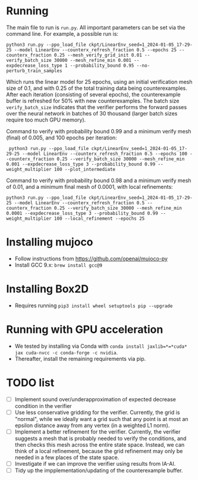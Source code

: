 # Running

The main file to run is `run.py`. All important parameters can be set via the command line. For example, a possible run is:

```python3 run.py --ppo_load_file ckpt/LinearEnv_seed=1_2024-01-05_17-29-25 --model LinearEnv --counterx_refresh_fraction 0.5 --epochs 25 --counterx_fraction 0.25 --mesh_verify_grid_init 0.01 --verify_batch_size 30000 --mesh_refine_min 0.001 --expdecrease_loss_type 1 --probability_bound 0.95 --no-perturb_train_samples```

Which runs the linear model for 25 epochs, using an initial verification mesh size of 0.1, and with 0.25 of the total training data being counterexamples.
After each iteration (consisting of several epochs), the counterexample buffer is refreshed for 50% with new counterexamples.
The batch size `verify_batch_size` indicates that the verifier performs the forward passes over the neural network in batches of 30 thousand (larger batch sizes require too much GPU memory).

Command to verify with probability bound 0.99 and a minimum verify mesh (final) of 0.005, and 100 epochs per iteration:

``` python3 run.py --ppo_load_file ckpt/LinearEnv_seed=1_2024-01-05_17-29-25 --model LinearEnv --counterx_refresh_fraction 0.5 --epochs 100 --counterx_fraction 0.25 --verify_batch_size 30000 --mesh_refine_min 0.001 --expdecrease_loss_type 3 --probability_bound 0.99 --weight_multiplier 100 --plot_intermediate```

Command to verify with probability bound 0.98 and a minimum verify mesh of 0.01, and a minimum final mesh of 0.0001, with local refinements:

```python3 run.py --ppo_load_file ckpt/LinearEnv_seed=1_2024-01-05_17-29-25 --model LinearEnv --counterx_refresh_fraction 0.5 --counterx_fraction 0.25 --verify_batch_size 30000 --mesh_refine_min 0.0001 --expdecrease_loss_type 3 --probability_bound 0.99 --weight_multiplier 100 --local_refinement --epochs 25```

# Installing mujoco

- Follow instructions from https://github.com/openai/mujoco-py
- Install GCC 9.x: `brew install gcc@9`

# Installing Box2D

- Requires running `pip3 install wheel setuptools pip --upgrade`

# Running with GPU acceleration

- We tested by installing via Conda with `conda install jaxlib=*=*cuda* jax cuda-nvcc -c conda-forge -c nvidia`.
- Thereafter, install the remaining requirements via pip.

# TODO list

- [ ] Implement sound over/underapproximation of expected decrease condition in the verifier
- [ ] Use less conservative gridding for the verifier. Currently, the grid is "normal", while we ideally want a grid such that any point is at most an epsilon distance away from any vertex (in a weighted L1 norm).
- [ ] Implement a better refinement for the verifier. Currently, the verifier suggests a mesh that is probably needed to verify the conditions, and then checks this mesh across the entire state space. Instead, we can think of a local refinement, because the grid refinement may only be needed in a few places of the state space.
- [ ] Investigate if we can improve the verifier using results from IA-AI.
- [ ] Tidy up the impplementation/updating of the counterexample buffer.